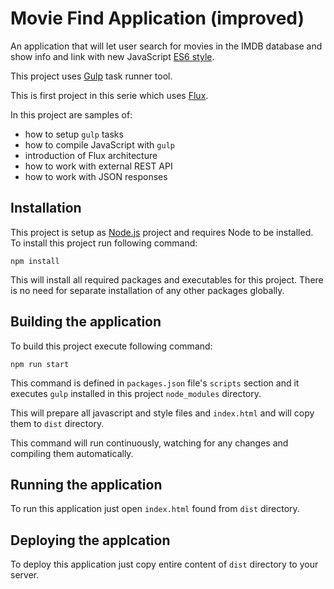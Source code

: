 # Movie Find Application (improved)
An application that will let user search for movies in the IMDB database and show info and link with new JavaScript [ES6 style](http://www.ecma-international.org/ecma-262/6.0/index.html).

This project uses [Gulp](http://gulpjs.com/) task runner tool. 

This is first project in this serie which uses [Flux](https://facebook.github.io/flux/).

In this project are samples of:

* how to setup `gulp` tasks
* how to compile JavaScript with `gulp`
* introduction of Flux architecture
* how to work with external REST API
* how to work with JSON responses

## Installation
This project is setup as [Node.js](https://nodejs.org/en/) project and requires Node to be installed.
To install this project run following command:

	npm install
	
This will install all required packages and executables for this project. There is no need for separate installation of any other packages globally.

## Building the application
To build this project execute following command:

	npm run start

This command is defined in `packages.json` file's `scripts` section and it executes `gulp` installed in this project `node_modules` directory.

This will prepare all javascript and style files and `index.html` and will copy them to `dist` directory.

This command will run continuously, watching for any changes and compiling them automatically.

## Running the application
To run this application just open `index.html` found from `dist` directory.

## Deploying the applcation
To deploy this application just copy entire content of `dist` directory to your server.